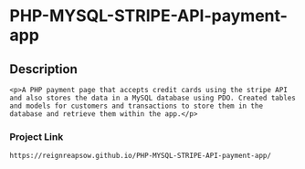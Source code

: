 # PHP-MYSQL-STRIPE-API-payment-app


## Description
    <p>A PHP payment page that accepts credit cards using the stripe API and also stores the data in a MySQL database using PDO. Created tables and models for customers and transactions to store them in the database and retrieve them within the app.</p>

### Project Link
    https://reignreapsow.github.io/PHP-MYSQL-STRIPE-API-payment-app/    